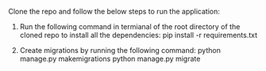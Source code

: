 Clone the repo and follow the below steps to run the application:

1. Run the following command in termianal of the root directory of the cloned repo to install all the dependencies:
    pip install -r requirements.txt
  
 2. Create migrations by running the following command:
    python manage.py makemigrations
    python manage.py migrate
   
